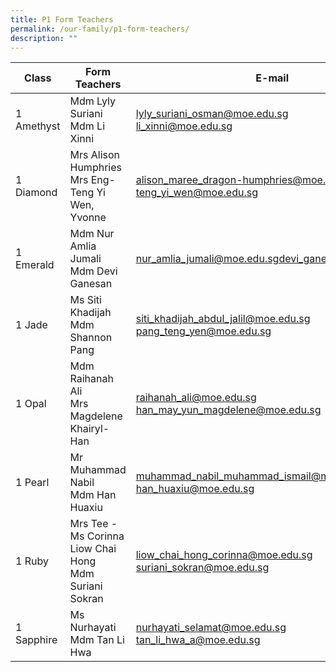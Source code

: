 ```yaml
---
title: P1 Form Teachers
permalink: /our-family/p1-form-teachers/
description: ""
---
```

| Class | Form Teachers | E-mail |
| -------- | -------- | -------- |
| 1 Amethyst      |Mdm Lyly Suriani<br>Mdm Li Xinni  | lyly_suriani_osman@moe.edu.sg<br>li_xinni@moe.edu.sg   |
|1 Diamond | Mrs Alison Humphries<br>Mrs Eng-Teng Yi Wen, Yvonne | alison_maree_dragon-humphries@moe.edu.sg<br>teng_yi_wen@moe.edu.sg
1 Emerald | Mdm Nur Amlia Jumali<br>Mdm Devi Ganesan | nur_amlia_jumali@moe.edu.sgdevi_ganesan@moe.edu.sg
1 Jade | Ms Siti Khadijah<br>Mdm Shannon Pang | siti_khadijah_abdul_jalil@moe.edu.sg pang_teng_yen@moe.edu.sg
1 Opal | Mdm Raihanah Ali<br>Mrs Magdelene Khairyl-Han| raihanah_ali@moe.edu.sg<br>han_may_yun_magdelene@moe.edu.sg<br>
1 Pearl | Mr Muhammad Nabil<br>Mdm Han Huaxiu| muhammad_nabil_muhammad_ismail@moe.edu.sg<br>han_huaxiu@moe.edu.sg<br>
1 Ruby | Mrs Tee - Ms Corinna Liow Chai Hong<br>Mdm Suriani Sokran| liow_chai_hong_corinna@moe.edu.sg<br>suriani_sokran@moe.edu.sg
1 Sapphire | Ms Nurhayati<br>Mdm Tan Li Hwa| nurhayati_selamat@moe.edu.sg<br>tan_li_hwa_a@moe.edu.sg